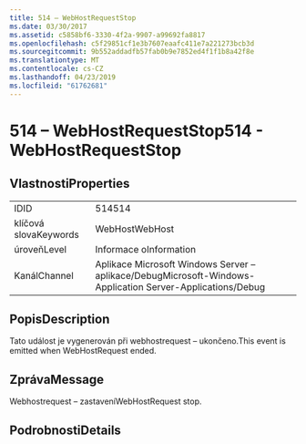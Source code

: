 ```yaml
---
title: 514 – WebHostRequestStop
ms.date: 03/30/2017
ms.assetid: c5858bf6-3330-4f2a-9907-a99692fa8817
ms.openlocfilehash: c5f29851cf1e3b7607eaafc411e7a221273bcb3d
ms.sourcegitcommit: 9b552addadfb57fab0b9e7852ed4f1f1b8a42f8e
ms.translationtype: MT
ms.contentlocale: cs-CZ
ms.lasthandoff: 04/23/2019
ms.locfileid: "61762681"
---
```

# <a name="514---webhostrequeststop"></a><span data-ttu-id="3bf32-102">514 – WebHostRequestStop</span><span class="sxs-lookup"><span data-stu-id="3bf32-102">514 - WebHostRequestStop</span></span>
## <a name="properties"></a><span data-ttu-id="3bf32-103">Vlastnosti</span><span class="sxs-lookup"><span data-stu-id="3bf32-103">Properties</span></span>  
  
|||  
|-|-|  
|<span data-ttu-id="3bf32-104">ID</span><span class="sxs-lookup"><span data-stu-id="3bf32-104">ID</span></span>|<span data-ttu-id="3bf32-105">514</span><span class="sxs-lookup"><span data-stu-id="3bf32-105">514</span></span>|  
|<span data-ttu-id="3bf32-106">klíčová slova</span><span class="sxs-lookup"><span data-stu-id="3bf32-106">Keywords</span></span>|<span data-ttu-id="3bf32-107">WebHost</span><span class="sxs-lookup"><span data-stu-id="3bf32-107">WebHost</span></span>|  
|<span data-ttu-id="3bf32-108">úroveň</span><span class="sxs-lookup"><span data-stu-id="3bf32-108">Level</span></span>|<span data-ttu-id="3bf32-109">Informace o</span><span class="sxs-lookup"><span data-stu-id="3bf32-109">Information</span></span>|  
|<span data-ttu-id="3bf32-110">Kanál</span><span class="sxs-lookup"><span data-stu-id="3bf32-110">Channel</span></span>|<span data-ttu-id="3bf32-111">Aplikace Microsoft Windows Server – aplikace/Debug</span><span class="sxs-lookup"><span data-stu-id="3bf32-111">Microsoft-Windows-Application Server-Applications/Debug</span></span>|  
  
## <a name="description"></a><span data-ttu-id="3bf32-112">Popis</span><span class="sxs-lookup"><span data-stu-id="3bf32-112">Description</span></span>  
 <span data-ttu-id="3bf32-113">Tato událost je vygenerován při webhostrequest – ukončeno.</span><span class="sxs-lookup"><span data-stu-id="3bf32-113">This event is emitted when WebHostRequest ended.</span></span>  
  
## <a name="message"></a><span data-ttu-id="3bf32-114">Zpráva</span><span class="sxs-lookup"><span data-stu-id="3bf32-114">Message</span></span>  
 <span data-ttu-id="3bf32-115">Webhostrequest – zastavení</span><span class="sxs-lookup"><span data-stu-id="3bf32-115">WebHostRequest stop.</span></span>  
  
## <a name="details"></a><span data-ttu-id="3bf32-116">Podrobnosti</span><span class="sxs-lookup"><span data-stu-id="3bf32-116">Details</span></span>
